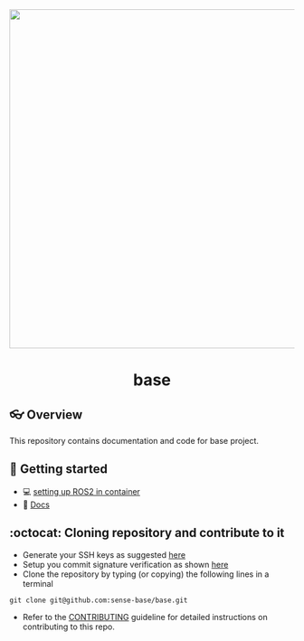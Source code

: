 <div style="text-align: center;" align="center">
  <img src="docs/figs/.svg" alt="" width="600"/>
  <h1> base </h1>
</div>

## :eyeglasses: Overview
This repository contains documentation and code for base project. 

## :school_satchel: Getting started
* :computer: [setting up ROS2 in container](.devcontainer/README.md)
* :page_facing_up: [Docs](docs/README.md)

## :octocat: Cloning repository and contribute to it
* Generate your SSH keys as suggested [here](https://docs.github.com/en/github/authenticating-to-github/generating-a-new-ssh-key-and-adding-it-to-the-ssh-agent)
* Setup you commit signature verification as shown [here](https://docs.github.com/en/authentication/managing-commit-signature-verification/about-commit-signature-verification#ssh-commit-signature-verification)
* Clone the repository by typing (or copying) the following lines in a terminal
```
git clone git@github.com:sense-base/base.git
```
* Refer to the [CONTRIBUTING](CONTRIBUTING.md) guideline for detailed instructions on contributing to this repo.
